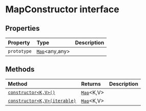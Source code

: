# MapConstructor interface










## Properties

| Property	   | Type	| Description|
|:-------------|:-------|:-----------|
|`prototype`      | [`Map`](../es6-collections/map.md)<any,any> |  |




## Methods

| Method	   |  Returns	| Description|
|:-------------|:-------|:-----------|
|[`constructor<K,V>()`](constructor<K,V>-QfVI9.md)      | [`Map`](../es6-collections/map.md)<K,V> |  |
|[`constructor<K,V>(iterable)`](constructor<K,V>-RTrk9.md)      | [`Map`](../es6-collections/map.md)<K,V> |  |



